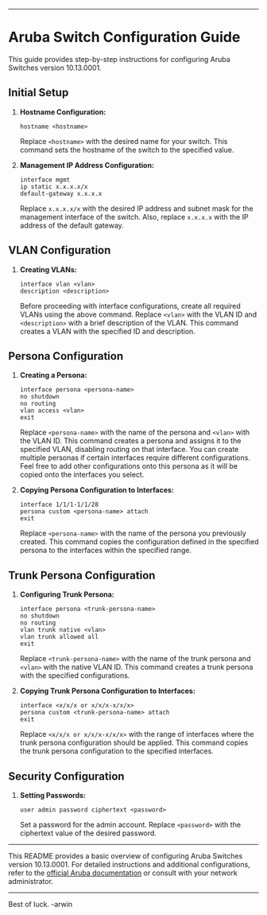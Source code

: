 
---

# Aruba Switch Configuration Guide

This guide provides step-by-step instructions for configuring Aruba Switches version 10.13.0001.

## Initial Setup

1. **Hostname Configuration:**
   ```
   hostname <hostname>
   ```
   Replace `<hostname>` with the desired name for your switch. This command sets the hostname of the switch to the specified value.

2. **Management IP Address Configuration:**
   ```
   interface mgmt
   ip static x.x.x.x/x
   default-gateway x.x.x.x
   ```
   Replace `x.x.x.x/x` with the desired IP address and subnet mask for the management interface of the switch. Also, replace `x.x.x.x` with the IP address of the default gateway.

## VLAN Configuration

1. **Creating VLANs:**
   ```
   interface vlan <vlan>
   description <description>
   ```
   Before proceeding with interface configurations, create all required VLANs using the above command. Replace `<vlan>` with the VLAN ID and `<description>` with a brief description of the VLAN. This command creates a VLAN with the specified ID and description.

## Persona Configuration

1. **Creating a Persona:**
   ```
   interface persona <persona-name>
   no shutdown
   no routing
   vlan access <vlan>
   exit
   ```
   Replace `<persona-name>` with the name of the persona and `<vlan>` with the VLAN ID. This command creates a persona and assigns it to the specified VLAN, disabling routing on that interface. You can create multiple personas if certain interfaces require different configurations. Feel free to add other configurations onto this persona as it will be copied onto the interfaces you select.

2. **Copying Persona Configuration to Interfaces:**
   ```
   interface 1/1/1-1/1/28
   persona custom <persona-name> attach
   exit
   ```
   Replace `<persona-name>` with the name of the persona you previously created. This command copies the configuration defined in the specified persona to the interfaces within the specified range.

## Trunk Persona Configuration

1. **Configuring Trunk Persona:**
   ```
   interface persona <trunk-persona-name>
   no shutdown
   no routing
   vlan trunk native <vlan>
   vlan trunk allowed all
   exit
   ```
   Replace `<trunk-persona-name>` with the name of the trunk persona and `<vlan>` with the native VLAN ID. This command creates a trunk persona with the specified configurations.

2. **Copying Trunk Persona Configuration to Interfaces:**
   ```
   interface <x/x/x or x/x/x-x/x/x>
   persona custom <trunk-persona-name> attach
   exit
   ```
   Replace `<x/x/x or x/x/x-x/x/x>` with the range of interfaces where the trunk persona configuration should be applied. This command copies the trunk persona configuration to the specified interfaces.

## Security Configuration

1. **Setting Passwords:**
   ```
   user admin password ciphertext <password>
   ```
   Set a password for the admin account. Replace `<password>` with the ciphertext value of the desired password.

---

This README provides a basic overview of configuring Aruba Switches version 10.13.0001. For detailed instructions and additional configurations, refer to the [official Aruba documentation](https://www.arubanetworks.com/techdocs/AOS-CX/10.13/PDF/fundamentals_6200.pdf) or consult with your network administrator.

---

Best of luck.
-arwin